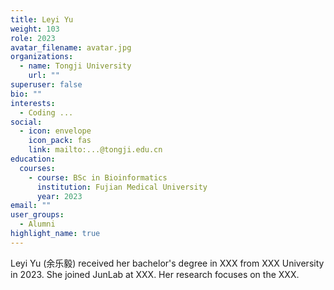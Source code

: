 ```yaml
---
title: Leyi Yu
weight: 103
role: 2023
avatar_filename: avatar.jpg
organizations:
  - name: Tongji University
    url: ""
superuser: false
bio: ""
interests:
  - Coding ...
social:
  - icon: envelope
    icon_pack: fas
    link: mailto:...@tongji.edu.cn
education:
  courses:
    - course: BSc in Bioinformatics
      institution: Fujian Medical University
      year: 2023
email: ""
user_groups:
  - Alumni
highlight_name: true
---
```

Leyi Yu (余乐毅) received her bachelor's degree in XXX from XXX University in 2023. She joined JunLab at XXX. Her research focuses on the XXX.
